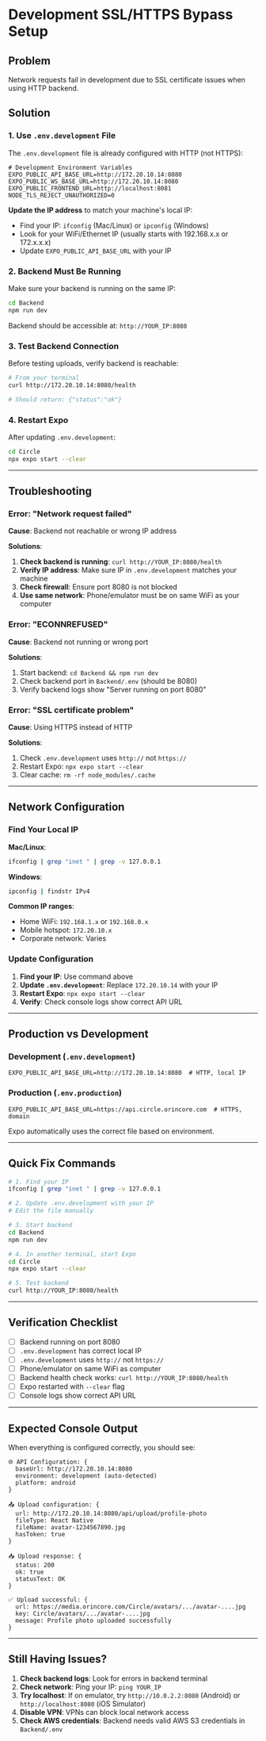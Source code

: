 # Development SSL/HTTPS Bypass Setup

## Problem
Network requests fail in development due to SSL certificate issues when using HTTP backend.

## Solution

### 1. Use `.env.development` File

The `.env.development` file is already configured with HTTP (not HTTPS):

```env
# Development Environment Variables
EXPO_PUBLIC_API_BASE_URL=http://172.20.10.14:8080
EXPO_PUBLIC_WS_BASE_URL=http://172.20.10.14:8080
EXPO_PUBLIC_FRONTEND_URL=http://localhost:8081
NODE_TLS_REJECT_UNAUTHORIZED=0
```

**Update the IP address** to match your machine's local IP:
- Find your IP: `ifconfig` (Mac/Linux) or `ipconfig` (Windows)
- Look for your WiFi/Ethernet IP (usually starts with 192.168.x.x or 172.x.x.x)
- Update `EXPO_PUBLIC_API_BASE_URL` with your IP

### 2. Backend Must Be Running

Make sure your backend is running on the same IP:

```bash
cd Backend
npm run dev
```

Backend should be accessible at: `http://YOUR_IP:8080`

### 3. Test Backend Connection

Before testing uploads, verify backend is reachable:

```bash
# From your terminal
curl http://172.20.10.14:8080/health

# Should return: {"status":"ok"}
```

### 4. Restart Expo

After updating `.env.development`:

```bash
cd Circle
npx expo start --clear
```

---

## Troubleshooting

### Error: "Network request failed"

**Cause**: Backend not reachable or wrong IP address

**Solutions**:
1. **Check backend is running**: `curl http://YOUR_IP:8080/health`
2. **Verify IP address**: Make sure IP in `.env.development` matches your machine
3. **Check firewall**: Ensure port 8080 is not blocked
4. **Use same network**: Phone/emulator must be on same WiFi as your computer

### Error: "ECONNREFUSED"

**Cause**: Backend not running or wrong port

**Solutions**:
1. Start backend: `cd Backend && npm run dev`
2. Check backend port in `Backend/.env` (should be 8080)
3. Verify backend logs show "Server running on port 8080"

### Error: "SSL certificate problem"

**Cause**: Using HTTPS instead of HTTP

**Solutions**:
1. Check `.env.development` uses `http://` not `https://`
2. Restart Expo: `npx expo start --clear`
3. Clear cache: `rm -rf node_modules/.cache`

---

## Network Configuration

### Find Your Local IP

**Mac/Linux**:
```bash
ifconfig | grep "inet " | grep -v 127.0.0.1
```

**Windows**:
```bash
ipconfig | findstr IPv4
```

**Common IP ranges**:
- Home WiFi: `192.168.1.x` or `192.168.0.x`
- Mobile hotspot: `172.20.10.x`
- Corporate network: Varies

### Update Configuration

1. **Find your IP**: Use command above
2. **Update `.env.development`**: Replace `172.20.10.14` with your IP
3. **Restart Expo**: `npx expo start --clear`
4. **Verify**: Check console logs show correct API URL

---

## Production vs Development

### Development (`.env.development`)
```env
EXPO_PUBLIC_API_BASE_URL=http://172.20.10.14:8080  # HTTP, local IP
```

### Production (`.env.production`)
```env
EXPO_PUBLIC_API_BASE_URL=https://api.circle.orincore.com  # HTTPS, domain
```

Expo automatically uses the correct file based on environment.

---

## Quick Fix Commands

```bash
# 1. Find your IP
ifconfig | grep "inet " | grep -v 127.0.0.1

# 2. Update .env.development with your IP
# Edit the file manually

# 3. Start backend
cd Backend
npm run dev

# 4. In another terminal, start Expo
cd Circle
npx expo start --clear

# 5. Test backend
curl http://YOUR_IP:8080/health
```

---

## Verification Checklist

- [ ] Backend running on port 8080
- [ ] `.env.development` has correct local IP
- [ ] `.env.development` uses `http://` not `https://`
- [ ] Phone/emulator on same WiFi as computer
- [ ] Backend health check works: `curl http://YOUR_IP:8080/health`
- [ ] Expo restarted with `--clear` flag
- [ ] Console logs show correct API URL

---

## Expected Console Output

When everything is configured correctly, you should see:

```
🌐 API Configuration: {
  baseUrl: http://172.20.10.14:8080
  environment: development (auto-detected)
  platform: android
}

📤 Upload configuration: {
  url: http://172.20.10.14:8080/api/upload/profile-photo
  fileType: React Native
  fileName: avatar-1234567890.jpg
  hasToken: true
}

📥 Upload response: {
  status: 200
  ok: true
  statusText: OK
}

✅ Upload successful: {
  url: https://media.orincore.com/Circle/avatars/.../avatar-....jpg
  key: Circle/avatars/.../avatar-....jpg
  message: Profile photo uploaded successfully
}
```

---

## Still Having Issues?

1. **Check backend logs**: Look for errors in backend terminal
2. **Check network**: Ping your IP: `ping YOUR_IP`
3. **Try localhost**: If on emulator, try `http://10.0.2.2:8080` (Android) or `http://localhost:8080` (iOS Simulator)
4. **Disable VPN**: VPNs can block local network access
5. **Check AWS credentials**: Backend needs valid AWS S3 credentials in `Backend/.env`
